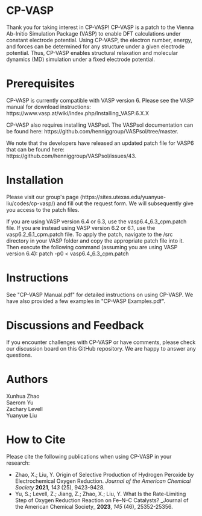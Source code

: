 # CP-VASP
<p>Thank you for taking interest in CP-VASP! CP-VASP is a patch to the Vienna Ab-Initio Simulation Package (VASP) to enable DFT calculations under constant electrode potential. Using CP-VASP, the electron number, energy, and forces can be determined for any structure under a given electrode potential. Thus, CP-VASP enables structural relaxation and molecular dynamics (MD) simulation under a fixed electrode potential.</p>

# Prerequisites
<p>CP-VASP is currently compatible with VASP version 6. Please see the VASP manual for download instructions:  
    https://www.vasp.at/wiki/index.php/Installing_VASP.6.X.X</p>

<p>CP-VASP also requires installing VASPsol. The VASPsol documentation can be found here:  
    https://github.com/henniggroup/VASPsol/tree/master.</p>

<p>We note that the developers have released an updated patch file for VASP6 that can be found here:  <br>
    https://github.com/henniggroup/VASPsol/issues/43.</p>

# Installation
<p>Please visit our group's page (https://sites.utexas.edu/yuanyue-liu/codes/cp-vasp/) and fill out the request form. We will subsequently give you access to the patch files.</p>

<p>If you are using VASP version 6.4 or 6.3, use the vasp6.4_6.3_cpm.patch file. If you are instead using VASP version 6.2 or 6.1, use the vasp6.2_6.1_cpm.patch file. To apply the patch, navigate to the /src directory in your VASP folder and copy the appropriate patch file into it. Then execute the following command (assuming you are using VASP version 6.4):  
    patch -p0 < vasp6.4_6.3_cpm.patch </p>

# Instructions
<p>See "CP-VASP Manual.pdf" for detailed instructions on using CP-VASP. We have also provided a few examples in "CP-VASP Examples.pdf".</p>

# Discussions and Feedback
<p>If you encounter challenges with CP-VASP or have comments, please check our discussion board on this GitHub repository. We are happy to answer any questions.</p>

# Authors
<p>Xunhua Zhao<br>
    Saerom Yu<br>
    Zachary Levell<br>
    Yuanyue Liu</p>

# How to Cite
<p>Please cite the following publications when using CP-VASP in your research: <br>
<ul>
    <li>Zhao, X.; Liu, Y. Origin of Selective Production of Hydrogen Peroxide by Electrochemical Oxygen Reduction. <em>Journal of the American Chemical Society</em> <strong>2021</strong>, <em>143</em> (25), 9423-9428.</li>
    <li>Yu, S.; Levell, Z.; Jiang, Z.; Zhao, X.; Liu, Y. What Is the Rate-Limiting Step of Oxygen Reduction Reaction on Fe–N–C Catalysts? _Journal of the American Chemical Society_ <strong>2023</strong>, <em>145</em> (46), 25352-25356.</li>
</ul></p>
